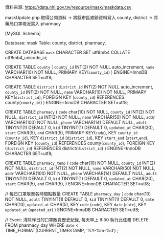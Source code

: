 ﻿資料來源: https://data.nhi.gov.tw/resource/mask/maskdata.csv

maskUpdate.php 取得公開資料 -> 將縣市區鄉鎮資料寫入 county, district -> 將藥局口罩現況寫入 pharmacy

[MySQL Schema]

Database: mask
Table: county, district, pharmacy,

CREATE DATABASE `mask` CHARACTER SET utf8mb4 COLLATE utf8mb4_unicode_ci;

CREATE TABLE `county` (
    `county_id` INT(2) NOT NULL auto_increment,
    `name` VARCHAR(10)  NOT NULL,
    PRIMARY KEY(`county_id`)
) ENGINE=InnoDB CHARACTER SET=utf8;

CREATE TABLE `district` (
    `district_id` INT(2) NOT NULL auto_increment,
    `county_id` INT(2) NOT NULL,
    `name` VARCHAR(10)  NOT NULL,
    PRIMARY KEY(`district_id`),
    FOREIGN KEY (`county_id`) REFERENCES county(`county_id`)
) ENGINE=InnoDB CHARACTER SET=utf8;

CREATE TABLE `pharmacy` (
    `code` char(10) NOT NULL,
    `county_id` INT(2) NOT NULL,
    `district_id` INT(2) NOT NULL,
    `name` VARCHAR(50) NOT NULL,
    `addr` VARCHAR(100) NOT NULL,
    `phone` VARCHAR(14) DEFAULT NULL,
    `adult` TINYINT(1) DEFAULT 0,
    `kid` TINYINT(1) DEFAULT 0,
    `updated_at` CHAR(20),
    `start` CHAR(5),
    `end` CHAR(5),
    PRIMARY KEY(`code`),
    KEY `county_id` (`county_id`),
    KEY `district_id` (`district_id`),
    KEY `start_end` (`start`,`end`),
    FOREIGN KEY (`county_id`) REFERENCES county(`county_id`),
    FOREIGN KEY (`district_id`) REFERENCES district(`district_id`)
) ENGINE=InnoDB CHARACTER SET=utf8;

CREATE TABLE `pharmacy_temp` (
    `code` char(10) NOT NULL,
    `county_id` INT(2) NOT NULL,
    `district_id` INT(2) NOT NULL,
    `name` VARCHAR(50) NOT NULL,
    `addr` VARCHAR(100) NOT NULL,
    `phone` VARCHAR(14) DEFAULT NULL,
    `adult` TINYINT(1) DEFAULT 0,
    `kid` TINYINT(1) DEFAULT 0,
    `updated_at`  CHAR(20),
    `start` CHAR(5),
    `end` CHAR(5),
) ENGINE=InnoDB CHARACTER SET=utf8;

// 每日口罩販賣各時間點數量
CREATE TABLE `pharmacy_day` (
    `code` char(10) NOT NULL,
    `adult` TINYINT(1) DEFAULT 0,
    `kid` TINYINT(1) DEFAULT 0,
    `date` CHAR(10),
    `updated_at` CHAR(5),
    KEY `code` (`code`),
    KEY `date` (`date`),
    KEY `updated_at` (`updated_at`)
) ENGINE=InnoDB CHARACTER SET=utf8;

// Event: 清除昨日的口罩販賣歷史紀錄, 每天早上 8:50 執行此任務
DELETE FROM pharmacy_day WHERE `date` < TIME_FORMAT(CURRENT_TIMESTAMP, '%Y-%m-%d') ;